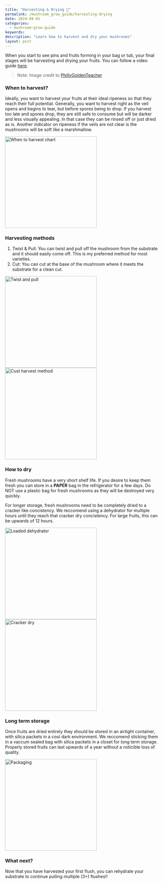 ```yaml
---
title: "Harvesting & Drying 🍄"
permalink: /mushroom_grow_guide/harvesting-drying
date: 2024-09-01
categories:
  - mushroom-grow-guide
keywords:
description: "Learn how to harvest and dry your mushrooms"
layout: post
---
```


When you start to see pins and fruits forming in your bag or tub, your final stages will be harvesting and drying your fruits.  You can follow a video guide [here](https://www.youtube.com/watch?v=udQCYL-tggI).
> Note: Image credit to [PhillyGoldenTeacher](https://www.youtube.com/watch?v=udQCYL-tggI)

### When to harvest?
Ideally, you want to harvest your fruits at their ideal ripeness so that they reach their full potential.  Generally, you want to harvest right as the veil opens and begins to tear, but before spores being to drop.  If you harvest too late and spores drop, they are still safe to consume but will be darker and less visually appealing.  In that case they can be rinsed off or just dried as is.  Another indicator on ripeness if the veils are not clear is the mushrooms will be soft like a marshmallow.

<img src="/assets/images/when-to-harvest.png" alt="When to harvest chart" width="300"/>

### Harvesting methods
1. Twist & Pull:  You can twist and pull off the mushroom from the substrate and it should easily come off.  This is my preferred method for most varieties.
2. Cut:  You can cut at the base of the mushroom where it meets the substrate for a clean cut.

<img src="/assets/images/twist-pull.png" alt="Twist and pull" width="300"/>
<img src="/assets/images/cut-harvest.png" alt="Cust harvest method" width="300"/>

### How to dry
Fresh mushrooms have a very short shelf life.  If you desire to keep them fresh you can store in a **PAPER** bag in the refrigerator for a few days.  Do NOT use a plastic bag for fresh mushrooms as they will be destroyed very quickly.

For longer storage, fresh mushrooms need to be completely dried to a cracker like concistency.  We reccomend using a dehydrator for multiple hours until they reach that cracker dry concistency.  For large fruits, this can be upwards of 12 hours.

<img src="/assets/images/loaded-dehydrator.png" alt="Loaded dehydrator" width="300"/>
<img src="/assets/images/cracker-dry.png" alt="Cracker dry" width="300"/>

### Long term storage
Once fruits are dried entirely they should be stored in an airtight container, with silica packets in a cool dark environment.  We reccomend sticking them in a vaccum sealed bag with silica packets in a closet for long term storage.  Properly stored fruits can last upwards of a year without a noticible loss of quality.

<img src="/assets/images/packaging.png" alt="Packaging" width="300"/>

### What next?
Now that you have harvested your first flush, you can rehydrate your substrate to continue pulling multiple (3+) flushes!!
